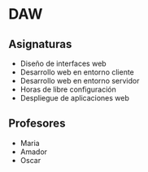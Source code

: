 # DAW

## Asignaturas

- Diseño de interfaces web
- Desarrollo web en entorno cliente
- Desarrollo web en entorno servidor
- Horas de libre configuración
- Despliegue de aplicaciones web

## Profesores

- Maria
- Amador
- Oscar
